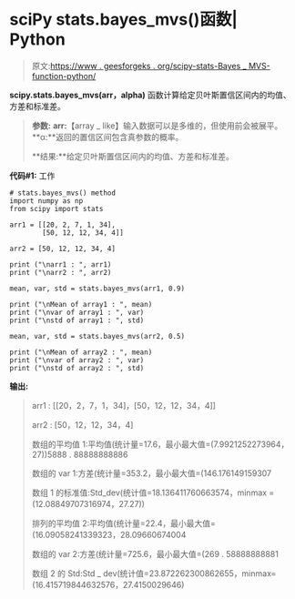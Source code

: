 # sciPy stats.bayes_mvs()函数| Python

> 原文:[https://www . geesforgeks . org/scipy-stats-Bayes _ MVS-function-python/](https://www.geeksforgeeks.org/scipy-stats-bayes_mvs-function-python/)

**scipy.stats.bayes_mvs(arr，alpha)** 函数计算给定贝叶斯置信区间内的均值、方差和标准差。

> **参数:**
> **arr:**【array _ like】输入数据可以是多维的，但使用前会被展平。
> **α:**返回的置信区间包含真参数的概率。
> 
> **结果:**给定贝叶斯置信区间内的均值、方差和标准差。

**代码#1:** 工作

```
# stats.bayes_mvs() method   
import numpy as np
from scipy import stats

arr1 = [[20, 2, 7, 1, 34],
        [50, 12, 12, 34, 4]]

arr2 = [50, 12, 12, 34, 4]

print ("\narr1 : ", arr1)
print ("\narr2 : ", arr2)

mean, var, std = stats.bayes_mvs(arr1, 0.9)

print ("\nMean of array1 : ", mean)
print ("\nvar of array1 : ", var)
print ("\nstd of array1 : ", std)

mean, var, std = stats.bayes_mvs(arr2, 0.5)

print ("\nMean of array2 : ", mean)
print ("\nvar of array2 : ", var)
print ("\nstd of array2 : ", std)

```

**输出:**

> arr1 : [[20，2，7，1，34]，[50，12，12，34，4]]
> 
> arr2 : [50，12，12，34，4]
> 
> 数组的平均值 1:平均值(统计量=17.6，最小最大值=(7.9921252273964，27))5888 . 88888888886
> 
> 数组的 var 1:方差(统计量=353.2，最小最大值=(146.176149159307
> 
> 数组 1 的标准值:Std_dev(统计值=18.136411760663574，minmax =(12.08849707316974，27.27))
> 
> 排列的平均值 2:平均值(统计量=22.4，最小最大值=(16.09058241339323，28.09660674004
> 
> 数组的 var 2:方差(统计量=725.6，最小最大值=(269 . 58888888881
> 
> 数组 2 的 Std:Std _ dev(统计值=23.872262300862655，minmax=(16.415719844632576，27.4150029646)